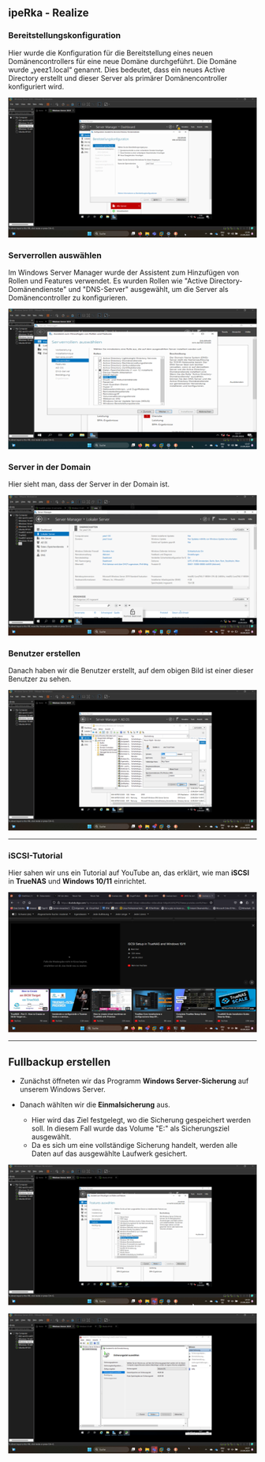 ## ipeRka - Realize

### Bereitstellungskonfiguration
Hier wurde die Konfiguration für die Bereitstellung eines neuen Domänencontrollers für eine neue Domäne durchgeführt. Die Domäne wurde „yeez1.local“ genannt. Dies bedeutet, dass ein neues Active Directory erstellt und dieser Server als primärer Domänencontroller konfiguriert wird.

![Bereitstellungskonfiguration](https://github.com/ironflipper/DataFlex/blob/main/Dokumentationen/iperka/Images/Bild%20(8).png)

### Serverrollen auswählen
Im Windows Server Manager wurde der Assistent zum Hinzufügen von Rollen und Features verwendet. Es wurden Rollen wie "Active Directory-Domänendienste" und "DNS-Server" ausgewählt, um die Server als Domänencontroller zu konfigurieren.

![Serverrollen auswählen](https://github.com/ironflipper/DataFlex/blob/main/Dokumentationen/iperka/Images/Bild%20(6).png)

### Server in der Domain
Hier sieht man, dass der Server in der Domain ist.

![Server in der Domain](https://github.com/ironflipper/DataFlex/blob/main/Dokumentationen/iperka/Images/Bild%20(3).png)

### Benutzer erstellen
Danach haben wir die Benutzer erstellt, auf dem obigen Bild ist einer dieser Benutzer zu sehen.

![Benutzer erstellen](https://github.com/ironflipper/DataFlex/blob/main/Dokumentationen/iperka/Images/Bild%20(9).png)

---

### iSCSI-Tutorial  
Hier sahen wir uns ein Tutorial auf YouTube an, das erklärt, wie man **iSCSI** in **TrueNAS** und **Windows 10/11** einrichtet.

![iSCSI-Tutorial](https://github.com/ironflipper/DataFlex/blob/main/Dokumentationen/iperka/Images/Bild%20(2).png)

---

## Fullbackup erstellen

- Zunächst öffneten wir das Programm **Windows Server-Sicherung** auf unserem Windows Server.
- Danach wählten wir die **Einmalsicherung** aus.
  
  - Hier wird das Ziel festgelegt, wo die Sicherung gespeichert werden soll. In diesem Fall wurde das Volume "E:" als Sicherungsziel ausgewählt.
  - Da es sich um eine vollständige Sicherung handelt, werden alle Daten auf das ausgewählte Laufwerk gesichert.

![Windows Server-Sicherung](https://github.com/ironflipper/DataFlex/blob/main/Dokumentationen/iperka/Images/Bild%20(10).png)

![Sicherungsziel festlegen](https://github.com/ironflipper/DataFlex/blob/main/Dokumentationen/iperka/Images/Bild%20(13).png)

